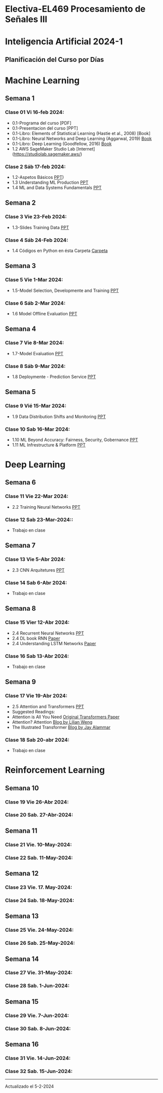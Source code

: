 # Electiva-EL469 Procesamiento de Señales III
# Inteligencia Artificial 2024-1
## Planificación del Curso por Días

# Machine Learning
## Semana 1
### Clase 01 Vi 16-feb 2024:
* 0.1-Programa del curso [PDF]
* 0.1-Presentacion del curso [PPT]
* 0.1-Libro: Elements of Statistical Learning (Hastie et al., 2008) [Book]
* 0.1-Libro: Neural Networks and Deep Learning (Aggarwal, 2019) [Book](https://github.com/joseramoniglesias/EL453_Ciencia_de_Datos_1/blob/main/Clases/Cap01_Introducci%C3%B3n/Presentaciones/2018_Book_NeuralNetworksAndDeepLearning.pdf)
* 0.1-Libro: Deep Learning (Goodfellow, 2016) [Book](https://github.com/joseramoniglesias/EL453_Ciencia_de_Datos_1/blob/main/Clases/Cap01_Introducci%C3%B3n/Presentaciones/deeplearningbook.pdf)
* 1.2 AWS SageMaker Studio Lab [Internet] (https://studiolab.sagemaker.aws/)

### Clase 2 Sáb 17-feb 2024:
* 1.2-Aspetos Básicos [PPT](https://github.com/joseramoniglesias/EL469_Inteligencia_Artificial/blob/main/Machine_Learning/Lectures/EL469_2024_1_AspectosbasicosML.pdf))
* 1.3 Understanding ML Production [PPT](https://github.com/joseramoniglesias/EL469_Inteligencia_Artificial/blob/main/Machine_Learning/Lectures/EL469_2024_1_01_Understanding_ML_production.pdf)
* 1.4 ML and Data Systems Fundamentals [PPT](https://github.com/joseramoniglesias/EL469_Inteligencia_Artificial/blob/main/Machine_Learning/Lectures/EL469_2024_1_02_MLandData_Systems_Fundamentals.pdf)

## Semana 2
### Clase 3 Vie 23-Feb 2024:
* 1.3-Slides Training Data [PPT](https://github.com/joseramoniglesias/EL469_Inteligencia_Artificial/blob/main/Machine_Learning/Lectures/EL469_2024_1_03_slides_training_data.pdf)

### Clase 4 Sáb 24-Feb 2024:
* 1.4 Códigos en Python en ésta Carpeta [Carpeta](https://github.com/joseramoniglesias/EL469_Inteligencia_Artificial/tree/main/Machine_Learning/Python)

## Semana 3
### Clase 5 Vie 1-Mar 2024:
* 1.5-Model Selection, Developmente and Training [PPT](https://github.com/joseramoniglesias/EL469_Inteligencia_Artificial/blob/main/Machine_Learning/Lectures/EL469_2024_1_05_model_development.pdf)

### Clase 6 Sáb 2-Mar 2024:
* 1.6 Model Offline Evaluation [PPT](https://github.com/joseramoniglesias/EL469_Inteligencia_Artificial/blob/main/Machine_Learning/Lectures/EL469_2024_1_06_model_evaluation.pdf)

## Semana 4
### Clase 7 Vie 8-Mar 2024:
* 1.7-Model Evaluation [PPT](https://github.com/joseramoniglesias/EL469_Inteligencia_Artificial/blob/main/Machine_Learning/Lectures/EL469_2024_1_07_Evaluation_Goku_Mohandas.pdf)

### Clase 8 Sáb 9-Mar 2024:
* 1.8 Deploymente - Prediction Service [PPT](https://github.com/joseramoniglesias/EL469_Inteligencia_Artificial/blob/main/Machine_Learning/Lectures/EL469_2024_1_08_deployment.pdf)

 ## Semana 5
 ### Clase 9 Vié 15-Mar 2024:
 * 1.9 Data Distribution Shifts and Monitoring [PPT](https://github.com/joseramoniglesias/EL469_Inteligencia_Artificial/blob/main/Machine_Learning/Lectures/EL469_2024_1_ml_failure_diagnosis.pdf)
 
 ### Clase 10 Sab 16-Mar 2024:
 * 1.10 ML Beyond Accuracy: Fairness, Security, Gobernance [PPT](https://github.com/joseramoniglesias/EL469_Inteligencia_Artificial/blob/main/Machine_Learning/Lectures/EL469_2024_1_deployment_beyond_test_set_accuracy.pdf)
 * 1.11 ML Infrestructure & Platform [PPT](https://github.com/joseramoniglesias/EL469_Inteligencia_Artificial/blob/main/Machine_Learning/Lectures/EL469_2024_1_ML_Infrastructure_%26_Platforml.pdf)

 # Deep Learning
 ## Semana 6
 ### Clase 11 Vie 22-Mar 2024:
 * 2.2 Training Neural Networks [PPT](https://github.com/joseramoniglesias/EL469_DeepLearning/blob/main/Cap01_DeepLearning_Basic/Lecture/EL469_lecture_6.pdf)
 
 ### Clase 12 Sab 23-Mar-2024::
 * Trabajo en clase

 ## Semana 7
 ### Clase 13 Vie 5-Abr 2024:
 * 2.3 CNN Arquitetures [PPT](https://github.com/joseramoniglesias/EL469_DeepLearning/blob/main/Cap01_DeepLearning_Basic/Lecture/EL469_lecture_7.pdf)

 ### Clase 14 Sab 6-Abr 2024:
 * Trabajo en clase

## Semana 8
### Clase 15 Vier 12-Abr 2024:
* 2.4 Recurrent Neural Networks [PPT](https://github.com/joseramoniglesias/EL469_DeepLearning/blob/main/Cap01_DeepLearning_Basic/Lecture/EL469_lecture_8.pdf)
* 2.4 DL book RNN [Paper](https://www.deeplearningbook.org/contents/rnn.html)
* 2.4 Understanding LSTM Networks [Paper](https://colah.github.io/posts/2015-08-Understanding-LSTMs/)

### Clase 16 Sab 13-Abr 2024:
* Trabajo en clase

## Semana 9
### Clase 17 Vie 19-Abr 2024:
* 2.5 Attention and Transformers [PPT](https://github.com/joseramoniglesias/EL469_DeepLearning/blob/main/Cap01_DeepLearning_Basic/Lecture/EL469_lecture_9.pdf)
* Suggested Readings:
* Attention is All You Need [Original Transformers Paper](https://arxiv.org/abs/1706.03762)
* Attention? Attention [Blog by Lilian Weng](https://lilianweng.github.io/posts/2018-06-24-attention/)
* The Illustrated Transformer [Blog by Jay Alammar](http://jalammar.github.io/illustrated-transformer/)

### Clase 18 Sab 20-abr 2024:
* Trabajo en clase

# Reinforcement Learning 
## Semana 10
### Clase 19 Vie 26-Abr 2024:



### Clase 20 Sab. 27-Abr-2024:


## Semana 11
### Clase 21 Vie. 10-May-2024:



### Clase 22 Sab. 11-May-2024:


## Semana 12
### Clase 23 Vie. 17. May-2024:


### Clase 24 Sab. 18-May-2024:


## Semana 13
### Clase 25 Vie. 24-May-2024:


### Clase 26 Sab. 25-May-2024:


## Semana 14
### Clase 27 Vie. 31-May-2024:


### Clase 28 Sab. 1-Jun-2024:


## Semana 15
### Clase 29 Vie. 7-Jun-2024:


### Clase 30 Sab. 8-Jun-2024:


## Semana 16
### Clase 31 Vie. 14-Jun-2024:


### Clase 32 Sab. 15-Jun-2024:


___________________________________________________

Actualizado el 5-2-2024
